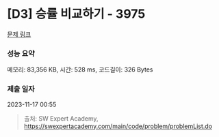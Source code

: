 # [D3] 승률 비교하기 - 3975 

[문제 링크](https://swexpertacademy.com/main/code/problem/problemDetail.do?contestProbId=AWIX_iFqjg4DFAVH) 

### 성능 요약

메모리: 83,356 KB, 시간: 528 ms, 코드길이: 326 Bytes

### 제출 일자

2023-11-17 00:55



> 출처: SW Expert Academy, https://swexpertacademy.com/main/code/problem/problemList.do